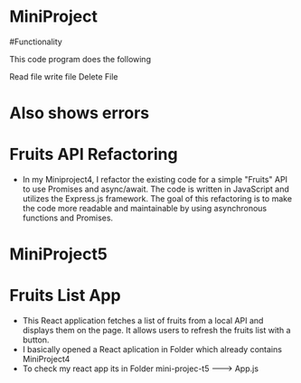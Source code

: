 # MiniProject

#Functionality

This code program does the following

Read file
write file
Delete File

# Also shows errors

# Fruits API Refactoring

- In my Miniproject4, I refactor the existing code for a simple "Fruits" API to use Promises and async/await. The code is written in JavaScript and utilizes the Express.js framework. The goal of this refactoring is to make the code more readable and maintainable by using asynchronous functions and Promises.

# MiniProject5
# Fruits List App
- This React application fetches a list of fruits from a local API and displays them on the page. It allows users to refresh the fruits list with a button.
- I basically opened a React aplication in Folder which already contains MiniProject4
- To check my react app its in Folder mini-projec-t5 ---> App.js
